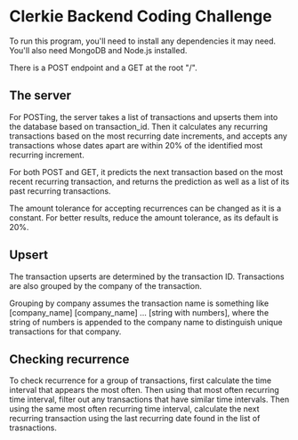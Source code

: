 # Clerkie Backend Coding Challenge

To run this program, you'll need to install any dependencies it may need.
You'll also need MongoDB and Node.js installed.

There is a POST endpoint and a GET at the root "/".

## The server
For POSTing, the server takes a list of transactions and upserts them into the database based on transaction_id.
Then it calculates any recurring transactions based on the most recurring date increments, and accepts any transactions
whose dates apart are within 20% of the identified most recurring increment.

For both POST and GET, it predicts the next transaction based on the most recent recurring transaction, and returns the prediction
as well as a list of its past recurring transactions.

The amount tolerance for accepting recurrences can be changed as it is a constant. For better results, reduce the amount tolerance, as its default is 20%.

## Upsert
The transaction upserts are determined by the transaction ID.
Transactions are also grouped by the company of the transaction.

Grouping by company assumes the transaction name is something like [company_name] [company_name] ... [string with numbers], where the string of numbers is appended to the company name to distinguish unique transactions for that company.

## Checking recurrence
To check recurrence for a group of transactions, first calculate the time interval that appears the most often.
Then using that most often recurring time interval, filter out any transactions that have similar time intervals.
Then using the same most often recurring time interval, calculate the next recurring transaction using the last recurring date found in the list of trasnactions.
